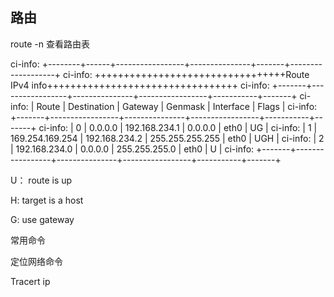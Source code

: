 ## 路由

route -n 查看路由表

ci-info: +--------+------+-----------------+---------------+-------+-------------------+
ci-info: +++++++++++++++++++++++++++++++++Route IPv4 info+++++++++++++++++++++++++++++++++
ci-info: +-------+-----------------+---------------+-----------------+-----------+-------+
ci-info: | Route |   Destination   |    Gateway    |     Genmask     | Interface | Flags |
ci-info: +-------+-----------------+---------------+-----------------+-----------+-------+
ci-info: |   0   |     0.0.0.0     | 192.168.234.1 |     0.0.0.0     |    eth0   |   UG  |
ci-info: |   1   | 169.254.169.254 | 192.168.234.2 | 255.255.255.255 |    eth0   |  UGH  |
ci-info: |   2   |  192.168.234.0  |    0.0.0.0    |  255.255.255.0  |    eth0   |   U   |
ci-info: +-------+-----------------+---------------+-----------------+-----------+-------+



U：  route is up

H:  target is a host

G:  use gateway







常用命令

定位网络命令

Tracert  ip





